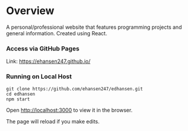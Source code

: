 # Overview

A personal/professional website that features programming projects and general information. Created using React.

### Access via GitHub Pages

Link: https://ehansen247.github.io/

### Running on Local Host

```
git clone https://github.com/ehansen247/edhansen.git  
cd edhansen
npm start
```


Open [http://localhost:3000](http://localhost:3000) to view it in the browser.

The page will reload if you make edits.<br>

